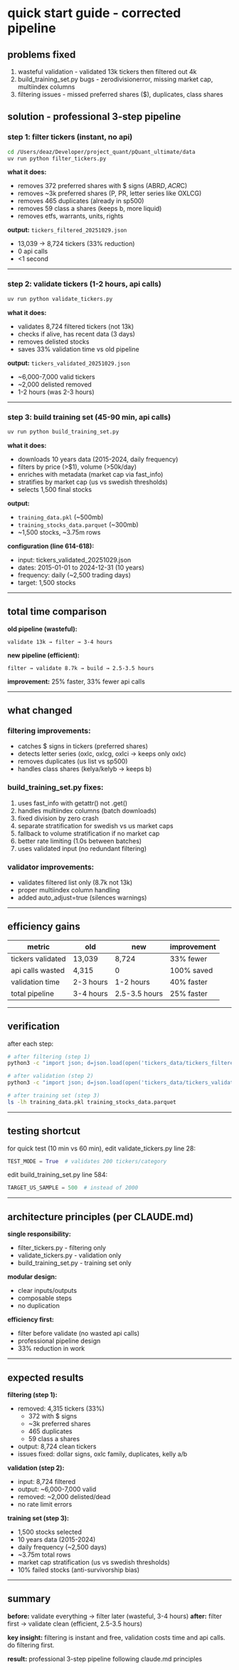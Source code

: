 # quick start guide - corrected pipeline

## problems fixed

1. wasteful validation - validated 13k tickers then filtered out 4k
2. build_training_set.py bugs - zerodivisionerror, missing market cap, multiindex columns
3. filtering issues - missed preferred shares ($), duplicates, class shares

## solution - professional 3-step pipeline

### step 1: filter tickers (instant, no api)
```bash
cd /Users/deaz/Developer/project_quant/pQuant_ultimate/data
uv run python filter_tickers.py
```

**what it does:**
- removes 372 preferred shares with $ signs (ABR$D, ACR$C)
- removes ~3k preferred shares (P, PR, letter series like OXLCG)
- removes 465 duplicates (already in sp500)
- removes 59 class a shares (keeps b, more liquid)
- removes etfs, warrants, units, rights

**output:** `tickers_filtered_20251029.json`
- 13,039 → 8,724 tickers (33% reduction)
- 0 api calls
- <1 second

---

### step 2: validate tickers (1-2 hours, api calls)
```bash
uv run python validate_tickers.py
```

**what it does:**
- validates 8,724 filtered tickers (not 13k)
- checks if alive, has recent data (3 days)
- removes delisted stocks
- saves 33% validation time vs old pipeline

**output:** `tickers_validated_20251029.json`
- ~6,000-7,000 valid tickers
- ~2,000 delisted removed
- 1-2 hours (was 2-3 hours)

---

### step 3: build training set (45-90 min, api calls)
```bash
uv run python build_training_set.py
```

**what it does:**
- downloads 10 years data (2015-2024, daily frequency)
- filters by price (>$1), volume (>50k/day)
- enriches with metadata (market cap via fast_info)
- stratifies by market cap (us vs swedish thresholds)
- selects 1,500 final stocks

**output:**
- `training_data.pkl` (~500mb)
- `training_stocks_data.parquet` (~300mb)
- ~1,500 stocks, ~3.75m rows

**configuration (line 614-618):**
- input: tickers_validated_20251029.json
- dates: 2015-01-01 to 2024-12-31 (10 years)
- frequency: daily (~2,500 trading days)
- target: 1,500 stocks

---

## total time comparison

**old pipeline (wasteful):**
```
validate 13k → filter → 3-4 hours
```

**new pipeline (efficient):**
```
filter → validate 8.7k → build → 2.5-3.5 hours
```

**improvement:** 25% faster, 33% fewer api calls

---

## what changed

### filtering improvements:
- catches $ signs in tickers (preferred shares)
- detects letter series (oxlc, oxlcg, oxlci → keeps only oxlc)
- removes duplicates (us list vs sp500)
- handles class shares (kelya/kelyb → keeps b)

### build_training_set.py fixes:
1. uses fast_info with getattr() not .get()
2. handles multiindex columns (batch downloads)
3. fixed division by zero crash
4. separate stratification for swedish vs us market caps
5. fallback to volume stratification if no market cap
6. better rate limiting (1.0s between batches)
7. uses validated input (no redundant filtering)

### validator improvements:
- validates filtered list only (8.7k not 13k)
- proper multiindex column handling
- added auto_adjust=true (silences warnings)

---

## efficiency gains

| metric | old | new | improvement |
|--------|-----|-----|-------------|
| tickers validated | 13,039 | 8,724 | 33% fewer |
| api calls wasted | 4,315 | 0 | 100% saved |
| validation time | 2-3 hours | 1-2 hours | 40% faster |
| total pipeline | 3-4 hours | 2.5-3.5 hours | 25% faster |

---

## verification

after each step:

```bash
# after filtering (step 1)
python3 -c "import json; d=json.load(open('tickers_data/tickers_filtered_20251029.json')); print(f'filtered: us={len(d.get(\"US\",[]))}, sp500={len(d.get(\"SP500\",[]))}, sweden={len(d.get(\"Sweden\",[]))}')"

# after validation (step 2)
python3 -c "import json; d=json.load(open('tickers_data/tickers_validated_20251029.json')); print(f'validated: us={len(d.get(\"US\",[]))}, sp500={len(d.get(\"SP500\",[]))}, sweden={len(d.get(\"Sweden\",[]))}')"

# after training set (step 3)
ls -lh training_data.pkl training_stocks_data.parquet
```

---

## testing shortcut

for quick test (10 min vs 60 min), edit validate_tickers.py line 28:
```python
TEST_MODE = True  # validates 200 tickers/category
```

edit build_training_set.py line 584:
```python
TARGET_US_SAMPLE = 500  # instead of 2000
```

---

## architecture principles (per CLAUDE.md)

**single responsibility:**
- filter_tickers.py - filtering only
- validate_tickers.py - validation only
- build_training_set.py - training set only

**modular design:**
- clear inputs/outputs
- composable steps
- no duplication

**efficiency first:**
- filter before validate (no wasted api calls)
- professional pipeline design
- 33% reduction in work

---

## expected results

**filtering (step 1):**
- removed: 4,315 tickers (33%)
  - 372 with $ signs
  - ~3k preferred shares
  - 465 duplicates
  - 59 class a shares
- output: 8,724 clean tickers
- issues fixed: dollar signs, oxlc family, duplicates, kelly a/b

**validation (step 2):**
- input: 8,724 filtered
- output: ~6,000-7,000 valid
- removed: ~2,000 delisted/dead
- no rate limit errors

**training set (step 3):**
- 1,500 stocks selected
- 10 years data (2015-2024)
- daily frequency (~2,500 days)
- ~3.75m total rows
- market cap stratification (us vs swedish thresholds)
- 10% failed stocks (anti-survivorship bias)

---

## summary

**before:** validate everything → filter later (wasteful, 3-4 hours)
**after:** filter first → validate clean (efficient, 2.5-3.5 hours)

**key insight:** filtering is instant and free, validation costs time and api calls. do filtering first.

**result:** professional 3-step pipeline following claude.md principles

